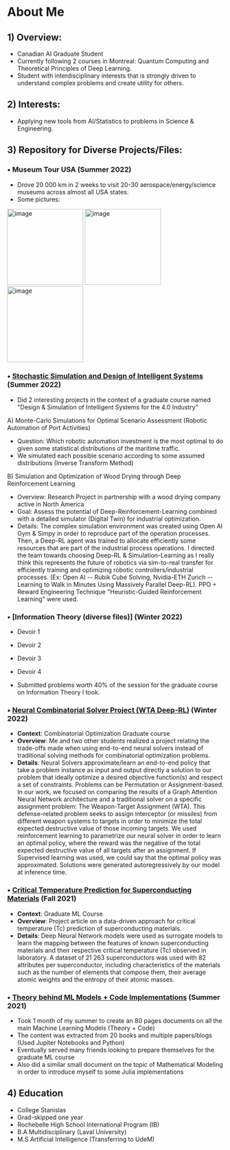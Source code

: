 # About Me


## 1) Overview:

- Canadian AI Graduate Student 
- Currently following 2 courses in Montreal: Quantum Computing and Theoretical Principles of Deep Learning. 
- Student with interdisciplinary interests that is strongly driven to understand complex problems and create utility for others.






## 2) Interests:

- Applying new tools from AI/Statistics to problems in Science & Engineering. 




## 3) Repository for Diverse Projects/Files:



### • Museum Tour USA (Summer 2022)

- Drove 20 000 km in 2 weeks to visit 20-30 aerospace/energy/science museums across almost all USA states.
- Some pictures:

<img width="177" alt="image" src="https://user-images.githubusercontent.com/118633117/218294763-1ce1b339-1108-4c83-99b8-85c0fd436665.png">
<img width="177" alt="image" src="https://user-images.githubusercontent.com/118633117/218294787-9858eb57-44d0-4a70-a971-1d56d86b53d8.png">
<img width="177" alt="image" src="https://user-images.githubusercontent.com/118633117/218294789-26586eaf-1637-4e4a-943b-f41ad6037f6a.png">




### • [Stochastic Simulation and Design of Intelligent Systems](link:____) (Summer 2022)

- Did 2 interesting projects in the context of a graduate course named "Design & Simulation of Intelligent Systems for the 4.0 Industry"

A) Monte-Carlo Simulations for Optimal Scenario Assessment (Robotic Automation of Port Activities)
- Question: Which robotic automation investment is the most optimal to do given some statistical distributions of the maritime traffic.
- We simulated each possible scenario according to some assumed distributions (Inverse Transform Method)

B) Simulation and Optimization of Wood Drying through Deep Reinforcement Learning

- Overview: Research Project in partnership with a wood drying company active in North America 
- Goal: Assess the potential of Deep-Reinforcement-Learning combined with a detailed simulator (Digital Twin) for industrial optimization.
- Details: The complex simulation environment was created using Open AI Gym & Simpy in order to reproduce part of the operation processes. Then, a Deep-RL agent was trained to allocate efficiently some resources that are part of the industrial process operations. I directed the team towards choosing Deep-RL & Simulation-Learning as I really think this represents the future of robotics via sim-to-real transfer for efficiently training and optimizing robotic controllers/industrial processes. (Ex: Open AI -- Rubik Cube Solving, Nvidia-ETH Zurich -- Learning to Walk in Minutes Using Massively Parallel Deep-RL). PPO + Reward Engineering Technique "Heuristic-Guided Reinforcement Learning" were used.







### • [Information Theory (diverse files)] (Winter 2022)

- Devoir 1
- Devoir 2
- Devoir 3
- Devoir 4

- Submitted problems worth 40% of the session for the graduate course on Information Theory I took.






### • [Neural Combinatorial Solver Project (WTA Deep-RL)](link:____) (Winter 2022)

- **Context**: Combinatorial Optimization Graduate course 
- **Overview**: Me and two other students realized a project relating the trade-offs made when using end-to-end neural solvers instead of traditional solving methods for combinatorial optimization problems. 
- **Details**: Neural Solvers approximate/learn an end-to-end policy that take a problem instance as input and output directly a solution to our problem that ideally optimize a desired objective function(s) and respect a set of constraints.  Problems can be Permutation or Assignment-based. In our work, we focused on comparing the results of a Graph Attention Neural Network architecture and a traditional solver on a specific assignment problem: The Weapon-Target Assignment (WTA). This defense-related problem seeks to assign interceptor (or missiles) from different weapon systems to targets in order to minimize the total expected destructive value of those incoming targets. We used reinforcement learning to parametrize our neural solver in order to learn an optimal policy, where the reward was the negative of the total expected destructive value of all targets after an assignment. If Supervised learning was used, we could say that the optimal policy was approximated. Solutions were generated autoregressively by our model at inference time. 



### • [Critical Temperature Prediction for Superconducting Materials](link:____) (Fall 2021)

- **Context**: Graduate ML Course
- **Overview**: Project article on a data-driven approach for critical temperature (Tc) prediction of superconducting materials. 
- **Details**: Deep Neural Network models were used as surrogate models to learn the mapping between the features of known superconducting materials and their respective critical temperature (Tc) observed in laboratory.  A dataset of 21 263 superconductors was used with 82 attributes per superconductor, including characteristics of the materials such as the number of elements that compose them, their average atomic weights and the entropy of their atomic masses.



### • [Theory behind ML Models + Code Implementations](link:____) (Summer 2021)  

- Took 1 month of my summer to create an 80 pages documents on all the main Machine Learning Models (Theory + Code)
- The content was extracted from 20 books and multiple papers/blogs (Used Jupiter Notebooks and Python)
- Eventually served many friends looking to prepare themselves for the graduate ML course
- Also did a similar small document on the topic of Mathematical Modeling in order to introduce myself to some Julia implementations


## 4) Education 

- College Stanislas
- Grad-skipped one year 
- Rochebelle High School International Program (IB) 
- B.A Multidisciplinary (Laval University)
- M.S Artificial Intelligence (Transferring to UdeM)
